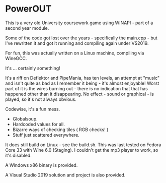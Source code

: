 # PowerOUT

This is a very old University coursework game using WINAPI - part of a second year module.

Some of the code got lost over the years - specifically the main.cpp - but I've rewritten it and got it running and compiling again under VS2019.

For fun, this was actually written on a Linux machine, compiling via WineGCC.

It's ... certainly something!

It's a riff on Deflektor and PipeMania, has ten levels, an attempt at "music" and isn't quite as bad as I remember it being - it's almost enjoyable! Worst part of it is the wires burning out - there is no indication that that has happened other than it disappearing. No effect - sound or graphical - is played, so it's not always obvious.

Codewise, it's a fun mess.
 - Globalsoup.
 - Hardcoded values for all.
 - Bizarre ways of checking tiles ( RGB checks! )
 - Stuff just scattered everywhere.

 It does still build on Linux - see the build.sh. This was last tested on Fedora Core 33 with Wine 6.0 (Staging). I couldn't get the mp3 player to work, so it's disabled.

 A Windows x86 binary is provided.
 
 A Visual Studio 2019 solution and project is also provided.

 